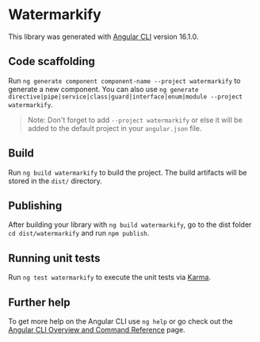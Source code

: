 # Watermarkify

This library was generated with [Angular CLI](https://github.com/angular/angular-cli) version 16.1.0.

## Code scaffolding

Run `ng generate component component-name --project watermarkify` to generate a new component. You can also use `ng generate directive|pipe|service|class|guard|interface|enum|module --project watermarkify`.
> Note: Don't forget to add `--project watermarkify` or else it will be added to the default project in your `angular.json` file. 

## Build

Run `ng build watermarkify` to build the project. The build artifacts will be stored in the `dist/` directory.

## Publishing

After building your library with `ng build watermarkify`, go to the dist folder `cd dist/watermarkify` and run `npm publish`.

## Running unit tests

Run `ng test watermarkify` to execute the unit tests via [Karma](https://karma-runner.github.io).

## Further help

To get more help on the Angular CLI use `ng help` or go check out the [Angular CLI Overview and Command Reference](https://angular.io/cli) page.
